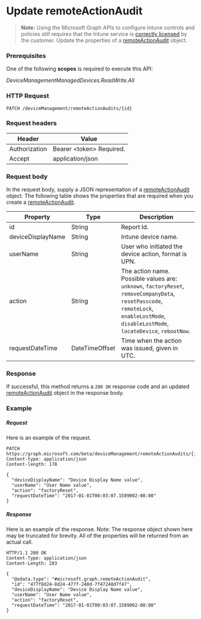 ﻿# Update remoteActionAudit> **Note:** Using the Microsoft Graph APIs to configure Intune controls and policies still requires that the Intune service is [correctly licensed](https://www.microsoft.com/en-us/cloud-platform/microsoft-intune-pricing) by the customer.
Update the properties of a [remoteActionAudit](../resources/intune_onboarding_remoteactionaudit.md) object.
### Prerequisites
One of the following **scopes** is required to execute this API:

*DeviceManagementManagedDevices.ReadWrite.All*
### HTTP Request
<!-- {
  "blockType": "ignored"
}
-->
```http
PATCH /deviceManagement/remoteActionAudits/{id}
```

### Request headers
|Header|Value|
|---|---|
|Authorization|Bearer &lt;token&gt; Required.|
|Accept|application/json|

### Request body
In the request body, supply a JSON representation of a [remoteActionAudit](../resources/intune_onboarding_remoteactionaudit.md) object.
The following table shows the properties that are required when you create a [remoteActionAudit](../resources/intune_onboarding_remoteactionaudit.md).

|Property|Type|Description|
|---|---|---|
|id|String|Report Id.|
|deviceDisplayName|String|Intune device name.|
|userName|String|User who initiated the device action, format is UPN.|
|action|String|The action name. Possible values are: `unknown`, `factoryReset`, `removeCompanyData`, `resetPasscode`, `remoteLock`, `enableLostMode`, `disableLostMode`, `locateDevice`, `rebootNow`.|
|requestDateTime|DateTimeOffset|Time when the action was issued, given in UTC.|



### Response
If successful, this method returns a `200 OK` response code and an updated [remoteActionAudit](../resources/intune_onboarding_remoteactionaudit.md) object in the response body.

### Example
##### Request
Here is an example of the request.
```http
PATCH https://graph.microsoft.com/beta/deviceManagement/remoteActionAudits/{id}
Content-type: application/json
Content-length: 178

{
  "deviceDisplayName": "Device Display Name value",
  "userName": "User Name value",
  "action": "factoryReset",
  "requestDateTime": "2017-01-01T00:03:07.1589002-08:00"
}
```

##### Response
Here is an example of the response. Note: The response object shown here may be truncated for brevity. All of the properties will be returned from an actual call.
```http
HTTP/1.1 200 OK
Content-Type: application/json
Content-Length: 283

{
  "@odata.type": "#microsoft.graph.remoteActionAudit",
  "id": "477f8d24-8d24-477f-248d-7f47248d7f47",
  "deviceDisplayName": "Device Display Name value",
  "userName": "User Name value",
  "action": "factoryReset",
  "requestDateTime": "2017-01-01T00:03:07.1589002-08:00"
}
```



